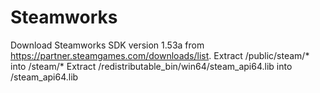 # Steamworks

Download Steamworks SDK version 1.53a from https://partner.steamgames.com/downloads/list.
Extract /public/steam/\* into /steam/\*
Extract /redistributable_bin/win64/steam_api64.lib into /steam_api64.lib
